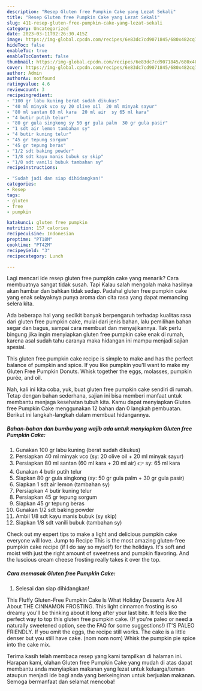 ```yaml
---
description: "Resep Gluten free Pumpkin Cake yang Lezat Sekali"
title: "Resep Gluten free Pumpkin Cake yang Lezat Sekali"
slug: 411-resep-gluten-free-pumpkin-cake-yang-lezat-sekali
category: Uncategorized
date: 2023-03-11T02:26:30.415Z
image: https://img-global.cpcdn.com/recipes/6e83dc7cd9071845/680x482cq70/gluten-free-pumpkin-cake-foto-resep-utama.jpg
hideToc: false
enableToc: true
enableTocContent: false
thumbnail: https://img-global.cpcdn.com/recipes/6e83dc7cd9071845/680x482cq70/gluten-free-pumpkin-cake-foto-resep-utama.jpg
cover: https://img-global.cpcdn.com/recipes/6e83dc7cd9071845/680x482cq70/gluten-free-pumpkin-cake-foto-resep-utama.jpg
author: Admin
authorAv: notfound
ratingvalue: 4.6
reviewcount: 3
recipeingredient:
- "100 gr labu kuning berat sudah dikukus"
- "40 ml minyak vco sy 20 olive oil  20 ml minyak sayur"
- "80 ml santan 60 ml kara  20 ml air  sy 65 ml kara"
- "4 butir putih telur"
- "80 gr gula singkong sy 50 gr gula palm  30 gr gula pasir"
- "1 sdt air lemon tambahan sy"
- "4 butir kuning telur"
- "45 gr tepung sorgum"
- "45 gr tepung beras"
- "1/2 sdt baking powder"
- "1/8 sdt kayu manis bubuk sy skip"
- "1/8 sdt vanili bubuk tambahan sy"
recipeinstructions:

- "Sudah jadi dan siap dihidangkan!"
categories:
- Resep
tags:
- gluten
- free
- pumpkin

katakunci: gluten free pumpkin 
nutrition: 157 calories
recipecuisine: Indonesian
preptime: "PT18M"
cooktime: "PT42M"
recipeyield: "3"
recipecategory: Lunch

---
```



Lagi mencari ide resep gluten free pumpkin cake yang menarik? Cara membuatnya sangat tidak susah. Tapi Kalau salah mengolah maka hasilnya akan hambar dan bahkan tidak sedap. Padahal gluten free pumpkin cake yang enak selayaknya punya aroma dan cita rasa yang dapat memancing selera kita.


Ada beberapa hal yang sedikit banyak berpengaruh terhadap kualitas rasa dari gluten free pumpkin cake, mulai dari jenis bahan, lalu pemilihan bahan segar dan bagus, sampai cara membuat dan menyajikannya. Tak perlu bingung jika ingin menyiapkan gluten free pumpkin cake enak di rumah, karena asal sudah tahu caranya maka hidangan ini mampu menjadi sajian spesial.

This gluten free pumpkin cake recipe is simple to make and has the perfect balance of pumpkin and spice. If you like pumpkin you&#39;ll want to make my Gluten Free Pumpkin Donuts. Whisk together the eggs, molasses, pumpkin purée, and oil.


Nah, kali ini kita coba, yuk, buat gluten free pumpkin cake sendiri di rumah. Tetap dengan bahan sederhana, sajian ini bisa memberi manfaat untuk membantu menjaga kesehatan tubuh kita. Kamu dapat menyiapkan Gluten free Pumpkin Cake menggunakan 12 bahan dan 0 langkah pembuatan. Berikut ini langkah-langkah dalam membuat hidangannya.

<!--inarticleads1-->

##### Bahan-bahan dan bumbu yang wajib ada untuk menyiapkan Gluten free Pumpkin Cake:

1. Gunakan 100 gr labu kuning (berat sudah dikukus)
1. Persiapkan 40 ml minyak vco (sy: 20 olive oil + 20 ml minyak sayur)
1. Persiapkan 80 ml santan (60 ml kara + 20 ml air) 👉 sy: 65 ml kara
1. Gunakan 4 butir putih telur
1. Siapkan 80 gr gula singkong (sy: 50 gr gula palm + 30 gr gula pasir)
1. Siapkan 1 sdt air lemon (tambahan sy)
1. Persiapkan 4 butir kuning telur
1. Persiapkan 45 gr tepung sorgum
1. Siapkan 45 gr tepung beras
1. Gunakan 1/2 sdt baking powder
1. Ambil 1/8 sdt kayu manis bubuk (sy skip)
1. Siapkan 1/8 sdt vanili bubuk (tambahan sy)


Check out my expert tips to make a light and delicious pumpkin cake everyone will love. Jump to Recipe This is the most amazing gluten-free pumpkin cake recipe (if I do say so myself) for the holidays. It&#39;s soft and moist with just the right amount of sweetness and pumpkin flavoring. And the luscious cream cheese frosting really takes it over the top. 

<!--inarticleads2-->

##### Cara memasak Gluten free Pumpkin Cake:


1. Selesai dan siap dihidangkan!

This Fluffy Gluten-Free Pumpkin Cake Is What Holiday Desserts Are All About THE CINNAMON FROSTING. This light cinnamon frosting is so dreamy you&#39;ll be thinking about it long after your last bite. It feels like the perfect way to top this gluten free pumpkin cake. (If you&#39;re paleo or need a naturally sweetened option, see the FAQ for some suggestions!) IT&#39;S PALEO FRIENDLY. If you omit the eggs, the recipe still works. The cake is a little denser but you still have cake. (nom nom nom) Whisk the pumpkin pie spice into the cake mix. 

Terima kasih telah membaca resep yang kami tampilkan di halaman ini. Harapan kami, olahan Gluten free Pumpkin Cake yang mudah di atas dapat membantu anda menyiapkan makanan yang lezat untuk keluarga/teman ataupun menjadi ide bagi anda yang berkeinginan untuk berjualan makanan. Semoga bermanfaat dan selamat mencoba!
